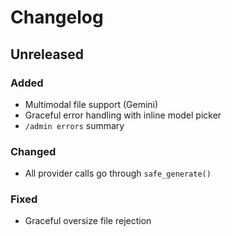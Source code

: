 # Changelog

## Unreleased

### Added
- Multimodal file support (Gemini)
- Graceful error handling with inline model picker
- `/admin errors` summary

### Changed
- All provider calls go through `safe_generate()`

### Fixed
- Graceful oversize file rejection
